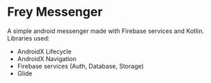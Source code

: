 # Frey Messenger

A simple android messenger made with Firebase services and Kotlin. Libraries used:

- AndroidX Lifecycle
- AndroidX Navigation
- Firebase services (Auth, Database, Storage)
- Glide
